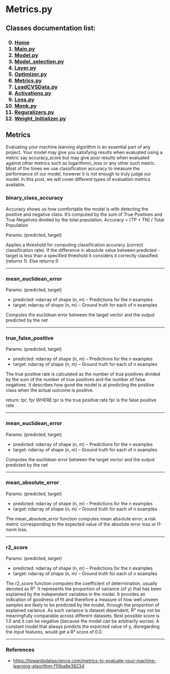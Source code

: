 # Metrics.py

<p>
<h2>
Classes documentation list:
</h2>
<h3>

0. <a href="https://giacomo-antonioli.github.io/Machine_Learning_Project/"> Home </a>
1. [Main.py](./mainDoc.md) 
2. [Model.py](./ModelDoc.md)
3. [Model_selection.py](./model_selectionDoc.md)
4. [Layer.py](./layerDoc.md)
5. [Optimizer.py](./OptimizersDoc.md)
6. [Metrics.py](./metricsDoc.md)
7. [LoadCVSData.py](./loadCSVDataDoc.md)
8. [Activations.py](./activations.md)
9. [Loss.py](./loss.md)
10. [Monk.py](./monk.md)
11. [Reguralizers.py](./reguralizers.md)
12. [Weight_Initializer.py](./weightInizializer.md)

</h3>

</p>

## Metrics

Evaluating your machine learning algorithm is an essential part of any project. Your model may give you satisfying results when evaluated using a metric say accuracy_score but may give poor results when evaluated against other metrics such as logarithmic_loss or any other such metric. Most of the times we use classification accuracy to measure the performance of our model, however it is not enough to truly judge our model. In this post, we will cover different types of evaluation metrics available.

<h3>binary_class_accuracy</h3>
<p>

Accuracy shows us how comfortable the model is with detecting the positive and negative class. It’s computed by the sum of True Positives and True Negatives divided by the total population.
Accuracy = [TP + TN] / Total Population

Params: (predicted, target)

Applies a threshold for computing classification accuracy (correct classification rate). If the difference in absolute
value between predicted - target is less than a specified threshold it considers it correctly classified (returns 1).
Else returns 0

</p>

<hr>
<h3>mean_euclidean_error</h3>
<p>
Params: (predicted, target)

- predicted: ndarray of shape (n, m) – Predictions for the n examples
- target: ndarray of shape (n, m) – Ground truth for each of n examples

Computes the euclidean error between the target vector and the output predicted by the net
</p>

<hr>
<h3>true_false_positive</h3>
<p>
Params: (predicted, target)

- predicted: ndarray of shape (n, m) – Predictions for the n examples
- target: ndarray of shape (n, m) – Ground truth for each of n examples

The true positive rate is calculated as the number of true positives divided by the sum of the number of true positives
and the number of false negatives. It describes how good the model is at predicting the positive class when the actual
outcome is positive.

return: tpr, fpr WHERE tpr is the true positive rate fpr is the false positive rate

</p>

<hr>
<h3>mean_euclidean_error</h3>
<p>
Params: (predicted, target)

- predicted: ndarray of shape (n, m) – Predictions for the n examples
- target: ndarray of shape (n, m) – Ground truth for each of n examples

Computes the euclidean error between the target vector and the output predicted by the net
</p>

<hr>
<h3>mean_absolute_error</h3>
<p>
Params: (predicted, target)

- predicted: ndarray of shape (n, m) – Predictions for the n examples
- target: ndarray of shape (n, m) – Ground truth for each of n examples

The mean_absolute_error function computes mean absolute error, a risk metric corresponding to the expected value of the
absolute error loss or l1-norm loss.
</p>

<hr>
<h3>r2_score</h3>
<p>
Params: (predicted, target)

- predicted: ndarray of shape (n, m) – Predictions for the n examples
- target: ndarray of shape (n, m) – Ground truth for each of n examples

The r2_score function computes the coefficient of determination, usually denoted as R². It represents the proportion of
variance (of y) that has been explained by the independent variables in the model. It provides an indication of goodness
of fit and therefore a measure of how well unseen samples are likely to be predicted by the model, through the
proportion of explained variance. As such variance is dataset dependent, R² may not be meaningfully comparable across
different datasets. Best possible score is 1.0 and it can be negative (because the model can be arbitrarily worse). A
constant model that always predicts the expected value of y, disregarding the input features, would get a R² score of
0.0.
</p>

---

<h3> References </h3>

- <a href="https://towardsdatascience.com/metrics-to-evaluate-your-machine-learning-algorithm-f10ba6e38234"> https://towardsdatascience.com/metrics-to-evaluate-your-machine-learning-algorithm-f10ba6e38234 </a>
